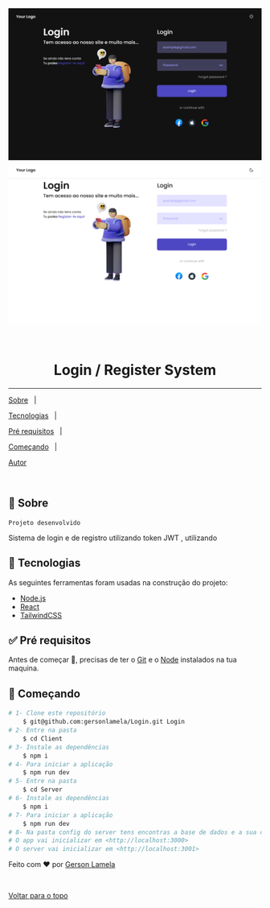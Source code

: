 <div  align="center"  id="top">

<img src="./client/public/assets/images/login_darkMode.png"  alt="DarkMode login Page" />

<img src="./client/public/assets/images/login_lightMode.png"  alt="LightMode login Page" />


  

&#xa0;


</div>

  

<h1  align="center">Login / Register System</h1>


<hr>

  

<p  align="center">

<a  href="#dart-sobre">Sobre</a> &#xa0; | &#xa0;

<a  href="#rocket-tecnologias">Tecnologias</a> &#xa0; | &#xa0;

<a  href="#white_check_mark-pré-requisitos">Pré requisitos</a> &#xa0; | &#xa0;

<a  href="#checkered_flag-começando">Começando</a> &#xa0; | &#xa0;

<a  href="https://github.com/gersonlamela"  target="_blank">Autor</a>

</p>

  

<br>

  

## :dart: Sobre ##

	Projeto desenvolvido
  
Sistema de login e de registro utilizando token JWT , utilizando 



  

  
## :rocket: Tecnologias ##

  

As seguintes ferramentas foram usadas na construção do projeto:

  



- [Node.js](https://nodejs.org/en/)
- [React](https://pt-br.reactjs.org/)
- [TailwindCSS](https://tailwindcss.com/)

  

## :white_check_mark: Pré requisitos ##

  

Antes de começar :checkered_flag:, precisas de ter o [Git](https://git-scm.com) e o [Node](https://nodejs.org/en/) instalados na tua maquina.

  

## :checkered_flag: Começando ##

  

```bash
# 1- Clone este repositório
	$ git@github.com:gersonlamela/Login.git Login
# 2- Entre na pasta
	$ cd Client
# 3- Instale as dependências
	$ npm i
# 4- Para iniciar a aplicação
	$ npm run dev
# 5- Entre na pasta
	$ cd Server
# 6- Instale as dependências
	$ npm i
# 7- Para iniciar a aplicação
	$ npm run dev
# 8- Na pasta config do server tens encontras a base de dados e a sua configuração
# O app vai inicializar em <http://localhost:3000>
# O server vai inicializar em <http://localhost:3001>

```

  

  

Feito com :heart: por <a  href="https://pt.linkedin.com/in/gersonlamela"  target="_blank">Gerson Lamela</a>

  

&#xa0;

  

<a  href="#top">Voltar para o topo</a>
